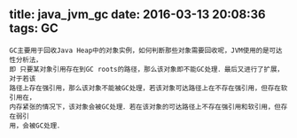title: java_jvm_gc
date: 2016-03-13 20:08:36
tags: GC
---
```
GC主要用于回收Java Heap中的对象实例，如何判断那些对象需要回收呢，JVM使用的是可达性分析法，
即 只要某对象引用存在到GC roots的路径，那么该对象即不能GC处理．最后又进行了扩展，对于若该
路径上存在强引用，那么该对象不能被GC处理，若该对象可达路径上在不存在强引用，但存在软引用在，
内存紧张的情况下，该对象会被GC处理．若在该对象的可达路径上不存在强引用和软引用，但存在弱引
用，会被GC处理．
```
